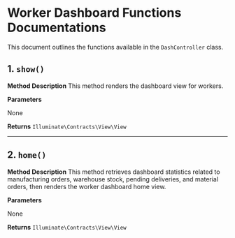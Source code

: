 # Worker Dashboard Functions Documentations

This document outlines the functions available in the `DashController` class.

## 1. `show()`

**Method Description**
This method renders the dashboard view for workers.

**Parameters**

None

**Returns**
`Illuminate\Contracts\View\View`

---

## 2. `home()`

**Method Description**
This method retrieves dashboard statistics related to manufacturing orders, warehouse stock, pending deliveries, and material orders, then renders the worker dashboard home view.

**Parameters**

None

**Returns**
`Illuminate\Contracts\View\View`

